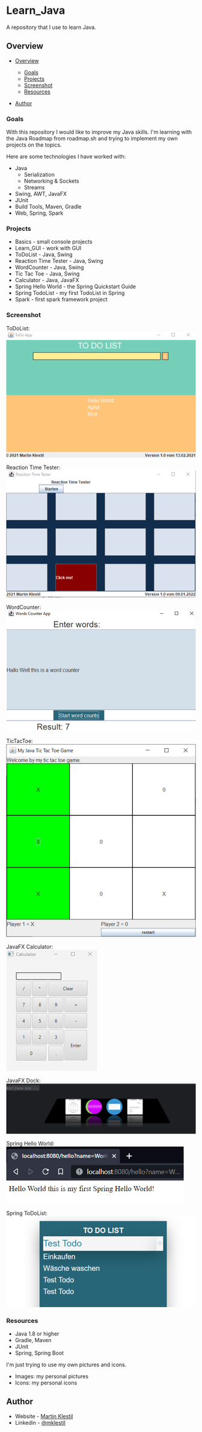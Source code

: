 # Learn_Java
A repository that I use to learn Java.

## Overview

- [Overview](#overview)
  - [Goals](#goals)
  - [Projects](#projects)
  - [Screenshot](#screenshot)
  - [Resources](#resources)

- [Author](#author)

### Goals
With this repository I would like to improve my Java skills. I'm learning with the Java Roadmap from roadmap.sh and trying to implement my own projects on the topics.

Here are some technologies I have worked with:
- Java
  - Serialization
  - Networking & Sockets
  - Streams
- Swing, AWT, JavaFX
- JUnit
- Build Tools, Maven, Gradle
- Web, Spring, Spark


### Projects

- Basics - small console projects
- Learn_GUI - work with GUI
- ToDoList - Java, Swing
- Reaction Time Tester - Java, Swing
- WordCounter - Java, Swing
- Tic Tac Toe - Java, Swing
- Calculator - Java, JavaFX
- Spring Hello World - the Spring Quickstart Guide
- Spring TodoList - my first TodoList in Spring
- Spark - first spark framework project

### Screenshot
ToDoList:  
![](./images/todolist.png)  

Reaction Time Tester:  
![](./images/reaction-time-tester.png)  

WordCounter:  
![](./images/wordcounter.png)  

TicTacToe:  
![](./images/tictactoe.png)  

JavaFX Calculator:  
![](./images/calculatorJavaFX.png)  

JavaFX Dock:
![](./images/widgetProgramIcon.png)  

Spring Hello World:  
![](./images/springHelloWorld.png)  

Spring ToDoList:
![](./images/springToDoList.png)  


### Resources

- Java 1.8 or higher
- Gradle, Maven
- JUnit
- Spring, Spring Boot 


I'm just trying to use my own pictures and icons.

- Images: my personal pictures
- Icons: my personal icons

## Author

- Website - [Martin Klestil](https://github.com/mklestil)
- Linkedin - [@mklestil](https://www.linkedin.com/in/martin-klestil/)


